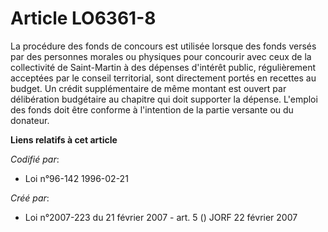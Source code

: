 # Article LO6361-8

La procédure des fonds de concours est utilisée lorsque des fonds versés par des personnes morales ou physiques pour
concourir avec ceux de la collectivité de Saint-Martin à des dépenses d'intérêt public, régulièrement acceptées par le
conseil territorial, sont directement portés en recettes au budget. Un crédit supplémentaire de même montant est ouvert par
délibération budgétaire au chapitre qui doit supporter la dépense. L'emploi des fonds doit être conforme à l'intention de la
partie versante ou du donateur.

**Liens relatifs à cet article**

_Codifié par_:

  - Loi n°96-142 1996-02-21

_Créé par_:

  - Loi n°2007-223 du 21 février 2007 - art. 5 () JORF 22 février 2007
